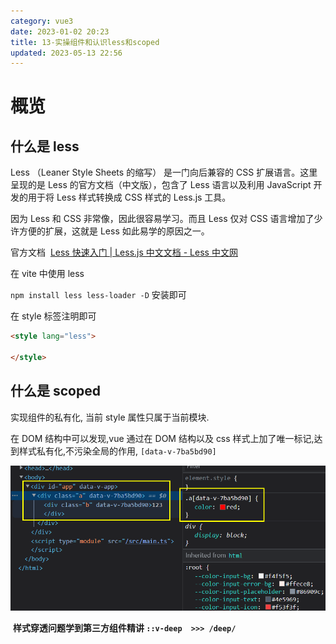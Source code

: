 ```yaml
---
category: vue3
date: 2023-01-02 20:23
title: 13-实操组件和认识less和scoped
updated: 2023-05-13 22:56
---
```


# 概览

## 什么是 less

Less （Leaner Style Sheets 的缩写） 是一门向后兼容的 CSS 扩展语言。这里呈现的是 Less 的官方文档（中文版），包含了 Less 语言以及利用 JavaScript 开发的用于将 Less 样式转换成 CSS 样式的 Less.js 工具。

因为 Less 和 CSS 非常像，因此很容易学习。而且 Less 仅对 CSS 语言增加了少许方便的扩展，这就是 Less 如此易学的原因之一。

官方文档  [Less 快速入门 | Less.js 中文文档 - Less 中文网](https://less.bootcss.com/#%E6%A6%82%E8%A7%88 "Less 快速入门 | Less.js 中文文档 - Less 中文网")

在 vite 中使用 less

`npm install less less-loader -D` 安装即可

在 style 标签注明即可

```html
<style lang="less">

</style>
```

## 什么是 scoped

实现组件的私有化, 当前 style 属性只属于当前模块.

在 DOM 结构中可以发现,vue 通过在 DOM 结构以及 css 样式上加了唯一标记,达到样式私有化,不污染全局的作用,
`[data-v-7ba5bd90]`

![](./_images/image-2023-01-02_20-25-49-245-13-实操组件和认识less和scoped.png)

 **样式穿透问题学到第三方组件精讲 `::v-deep  >>> /deep/`**